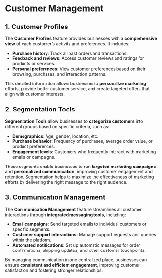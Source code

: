 # Customer Management

## 1. **Customer Profiles**

The **Customer Profiles** feature provides businesses with a **comprehensive view** of each customer’s activity and preferences. It includes:

* **Purchase history**: Track all past orders and transactions.
* **Feedback and reviews**: Access customer reviews and ratings for products or services.
* **Personal preferences**: View customer preferences based on their browsing, purchases, and interaction patterns.

This detailed information allows businesses to **personalize marketing** efforts, provide better customer service, and create targeted offers that align with customer interests.

## 2. **Segmentation Tools**

**Segmentation Tools** allow businesses to **categorize customers** into different groups based on specific criteria, such as:

* **Demographics**: Age, gender, location, etc.
* **Purchase behavior**: Frequency of purchases, average order value, or product preferences.
* **Engagement levels**: Customers who frequently interact with marketing emails or campaigns.

These segments enable businesses to run **targeted marketing campaigns** and **personalized communication**, improving customer engagement and retention. Segmentation helps to maximize the effectiveness of marketing efforts by delivering the right message to the right audience.

## 3. **Communication Management**

The **Communication Management** feature streamlines all customer interactions through **integrated messaging tools**, including:

* **Email campaigns**: Send targeted emails to individual customers or specific segments.
* **Customer support interactions**: Manage support requests and queries within the platform.
* **Automated notifications**: Set up automatic messages for order confirmations, shipping updates, and other customer touchpoints.

By managing communication in one centralized place, businesses can ensure **consistent and efficient engagement**, improving customer satisfaction and fostering stronger relationships.


